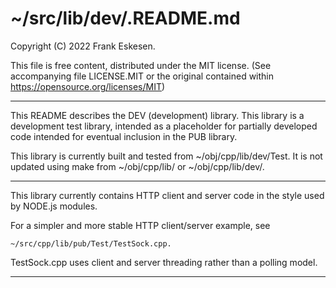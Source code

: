 <!-- -------------------------------------------------------------------------
//
//       Copyright (C) 2022 Frank Eskesen.
//
//       This file is free content, distributed under the MIT license.
//       (See accompanying file LICENSE.MIT or the original contained
//       within https://opensource.org/licenses/MIT)
//
//----------------------------------------------------------------------------
//
// Title-
//       ~/src/lib/dev/.README.md
//
// Purpose-
//       DEV library description
//
// Last change date-
//       2022/12/12
//
-------------------------------------------------------------------------- -->

# ~/src/lib/dev/.README.md

Copyright (C) 2022 Frank Eskesen.

This file is free content, distributed under the MIT license.
(See accompanying file LICENSE.MIT or the original contained
within https://opensource.org/licenses/MIT)

----

This README describes the DEV (development) library.
This library is a development test library, intended as a placeholder for
partially developed code intended for eventual inclusion in the PUB library.

This library is currently built and tested from ~/obj/cpp/lib/dev/Test. It is
not updated using make from  ~/obj/cpp/lib/ or ~/obj/cpp/lib/dev/.

----

This library currently contains HTTP client and server code in the style
used by NODE.js modules.

For a simpler and more stable HTTP client/server example, see

    ~/src/cpp/lib/pub/Test/TestSock.cpp.

TestSock.cpp uses client and server threading rather than a polling model.

----
